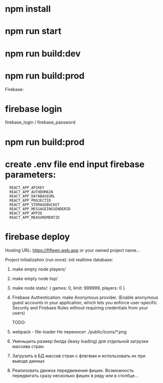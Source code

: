# npm install

# npm run start

# npm run build:dev

# npm run build:prod

Firebase:

# firebase login

firebase_login / firebase_password

# npm run build:prod

# create .env file end input firebase parameters:

      REACT_APP_APIKEY
      REACT_APP_AUTHDOMAIN
      REACT_APP_DATABASEURL
      REACT_APP_PROJECTID
      REACT_APP_STORAGEBUCKET
      REACT_APP_MESSAGEINGSENDERID
      REACT_APP_APPID
      REACT_APP_MEASUREMENTID

# firebase deploy

Hosting URL: https://fifteen.web.app or your owned project name...

Project initialization (run once):
init realtime database:

1. make empty node players/
2. make empty node top/
3. make node stats/:
   {
   games: 0,
   limit: 999999,
   players: 0
   }

4. Firebase Authentication:
   make Anonymous provider.
   (Enable anonymous guest accounts in your application, which lets you enforce user-specific Security and Firebase Rules without requiring credentials from your users)

   TODO:

5. webpack - file-loader Не переносит ./public/icons/\*.png
6. Уменьшить размер билда (leasy loading) для отдельной загрузки массива стран.
7. Загрузить в БД массив стран с флвгвми и использовать их при выводе данных
8. Реализовать движок передвижения фишек. Возможность передвигать сразу несколько фишек в ряду или в столбце...
